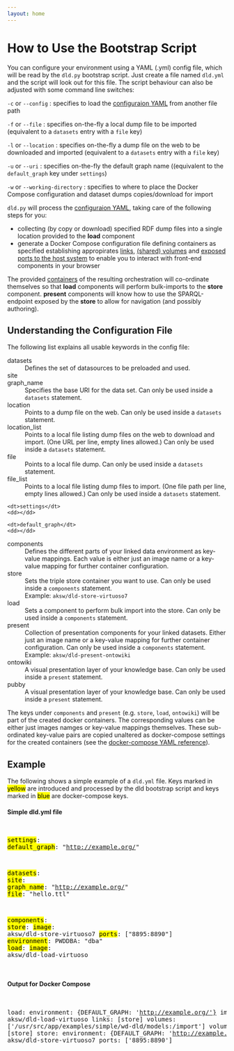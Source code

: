 ```yaml
---
layout: home
---
```


# How to Use the Bootstrap Script

You can configure your environment using a YAML (.yml) config file, which will be read by the `dld.py` bootstrap script.
Just create a file named `dld.yml` and the script will look out for this file. The script behaviour can also be adjusted with
some command line switches:

`-c` or `--config`
: specifies to load the [configuraion YAML](#config) from another file path

`-f` or `--file`
: specifies on-the-fly a local dump file to be imported (equivalent to a `datasets` entry with a `file` key)

`-l` or `--location`
: specifies on-the-fly a dump file on the web to be downloaded and imported (equivalent to a `datasets` entry with a `file` key)

`-u` or `--uri`
: specifies on-the-fly the default graph name ((equivalent to the `default_graph` key under `settings`)

`-w` or `--working-directory`
: specifies to where to place the Docker Compose configuration and dataset dumps copies/download for import

`dld.py` will process the [configuraion YAML](#config), taking care of the following steps for you:

  * collecting (by copy or download) specified RDF dump files into a single location provided to the **load** component
  * generate a Docker Compose configuration file defining containers as specified establishing appropirates [links](http://docs.docker.com/userguide/dockerlinks/), [(shared) volumes](http://docs.docker.com/userguide/dockervolumes/) and [exposed ports to the host system](http://docs.docker.com/userguide/usingdocker/#viewing-our-web-application-container) to enable you to interact with front-end components in your browser

The provided [containers](#containers) of the resulting orchestration will co-ordinate themselves so that **load** components will perform bulk-imports to the **store** component. **present** components will know how to use the SPARQL-endpoint exposed by the **store** to allow for navigation (and possibly authoring).

## Understanding the Configuration File

The following list explains all usable keywords in the config file:

<dl class="dl-horizontal">
    <di>
        <dt>datasets</dt>
        <dd>Defines the set of datasources to be preloaded and used.</dd>
    </di>
    <di>
        <dt>site</dt>
        <dd></dd>
    </di>
    <di>
        <dt>graph_name</dt>
        <dd>Specifies the base URI for the data set. Can only be used inside a <code>datasets</code> statement.</dd>
    </di>
    <di>
        <dt>location</dt>
        <dd>Points to a dump file on the web. Can only be used inside a <code>datasets</code> statement.</dd>
    </di>
    <di>
        <dt>location_list</dt>
        <dd>Points to a local file listing dump files on the web to download and import. (One URL per line, empty lines allowed.) Can only be used inside a <code>datasets</code> statement.</dd>
    </di>
    <di>
        <dt>file</dt>
        <dd>Points to a local file dump. Can only be used inside a <code>datasets</code> statement.</dd>
    </di>
    <di>
        <dt>file_list</dt>
        <dd>Points to a local file listing dump files to import. (One file path per line, empty lines allowed.) Can only be used inside a <code>datasets</code> statement.</dd>
    </di>
</dl>

<dl class="dl-horizontal">

    <dt>settings</dt>
    <dd></dd>

    <dt>default_graph</dt>
    <dd></dd>

</dl>

<dl class="dl-horizontal">
    <di>
        <dt>components</dt>
        <dd>Defines the different parts of your linked data environment as key-value mappings. Each value is either just an image name or a key-value mapping for further container configuration.</dd>
    </di>
    <di>
        <dt>store</dt>
        <dd>Sets the triple store container you want to use. Can only be used inside a <code>components</code> statement.
            <br />
            Example: <code>aksw/dld-store-virtuoso7</code>
        </dd>
    </di>
    <di>
        <dt>load</dt>
        <dd>Sets a component to perform bulk import into the store. Can only be used inside a <code>components</code> statement.</dd>
    </di>
    <di>
        <dt>present</dt>
        <dd>Collection of presentation components for your linked datasets. Either just an image name or a key-value mapping for further container configuration. Can only be used inside a <code>components</code> statement.<br />
            Example: <code>aksw/dld-present-ontowiki</code>
        </dd>
    </di>
    <di>
        <dt>ontowiki</dt>
        <dd>A visual presentation layer of your knowledge base. Can only be used inside a <code>present</code> statement.</dd>
    </di>
    <di>
        <dt>pubby</dt>
        <dd>A visual presentation layer of your knowledge base. Can only be used inside a <code>present</code> statement.</dd>
    </di>
</dl>

The keys under `components` and `present` (e.g. `store`, `load`, `ontowiki`) will be part of the created docker containers. The corresponding values can be either just images namges or key-value mappings themselves. These sub-ordinated key-value pairs are copied unaltered as docker-compose settings for the created containers (see the [docker-compose YAML reference](https://docs.docker.com/compose/yml/)).

## Example

The following shows a simple example of a `dld.yml` file.
Keys marked in <mark class="yellow">yellow</mark> are introduced and processed by the dld bootstrap script and keys marked in <mark class="blue">blue</mark> are docker-compose keys.

<div class="col-lg-6">
<h4>Simple dld.yml file</h4>
<pre>

<mark class="yellow">settings</mark>:
    <mark class="yellow">default_graph</mark>: "http://example.org/"

<mark class="yellow">datasets</mark>:
    <mark class="yellow">site</mark>:
        <mark class="yellow">graph_name</mark>: "http://example.org/"
        <mark class="yellow">file</mark>: "hello.ttl"

<mark class="yellow">components</mark>:
    <mark class="yellow">store</mark>:
        <mark class="blue">image</mark>: aksw/dld-store-virtuoso7
        <mark class="blue">ports</mark>: ["8895:8890"]
        <mark class="blue">environment</mark>:
            PWDDBA: "dba"
    <mark class="yellow">load</mark>:
        <mark class="blue">image</mark>: aksw/dld-load-virtuoso

</pre>

</div>


<div class="col-lg-6">
<h4>Output for Docker Compose</h4>
<pre>

load:
  environment: {DEFAULT_GRAPH: 'http://example.org/'}
  image: aksw/dld-load-virtuoso
  links: [store]
  volumes: ['/usr/src/app/examples/simple/wd-dld/models:/import']
  volumes_from: [store]
store:
  environment: {DEFAULT_GRAPH: 'http://example.org/', PWDDBA: dba}
  image: aksw/dld-store-virtuoso7
  ports: ['8895:8890']

</pre>
</div>
